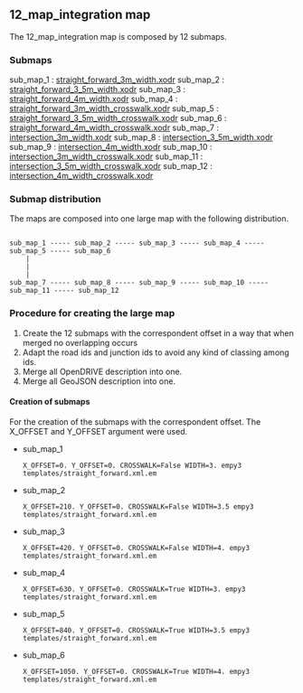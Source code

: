 ## 12_map_integration map


The 12_map_integration map is composed by 12 submaps.

### Submaps


sub_map_1 : [straight_forward_3m_width.xodr](../../resources/straight_forward/straight_forward_3m_width.xodr)
sub_map_2 : [straight_forward_3_5m_width.xodr](../../resources/straight_forward/straight_forward_3_5m_width.xodr)
sub_map_3 : [straight_forward_4m_width.xodr](../../resources/straight_forward/straight_forward_4m_width.xodr)
sub_map_4 : [straight_forward_3m_width_crosswalk.xodr](../../resources/straight_forward/straight_forward_3m_width_crosswalk.xodr)
sub_map_5 : [straight_forward_3_5m_width_crosswalk.xodr](../../resources/straight_forward/straight_forward_3_5m_width_crosswalk.xodr)
sub_map_6 : [straight_forward_4m_width_crosswalk.xodr](../../resources/straight_forward/straight_forward_4m_width_crosswalk.xodr)
sub_map_7 : [intersection_3m_width.xodr](../../resources/intersection/intersection_3m_width.xodr)
sub_map_8 : [intersection_3_5m_width.xodr](../../resources/intersection/intersection_3_5m_width.xodr)
sub_map_9 : [intersection_4m_width.xodr](../../resources/intersection/intersection_4m_width.xodr)
sub_map_10 : [intersection_3m_width_crosswalk.xodr](../../resources/intersection/intersection_3m_width_crosswalk.xodr)
sub_map_11 : [intersection_3_5m_width_crosswalk.xodr](../../resources/intersection/intersection_3_5m_width_crosswalk.xodr)
sub_map_12 : [intersection_4m_width_crosswalk.xodr](../../resources/intersection/intersection_4m_width_crosswalk.xodr)

### Submap distribution


The maps are composed into one large map with the following distribution.

```

sub_map_1 ----- sub_map_2 ----- sub_map_3 ----- sub_map_4 ----- sub_map_5 ----- sub_map_6
    |
    |
    |
sub_map_7 ----- sub_map_8 ----- sub_map_9 ----- sub_map_10 ----- sub_map_11 ----- sub_map_12
```

### Procedure for creating the large map

1. Create the 12 submaps with the correspondent offset in a way that when merged no overlapping occurs
2. Adapt the road ids and junction ids to avoid any kind of classing among ids.
3. Merge all OpenDRIVE description into one.
4. Merge all GeoJSON description into one.

#### Creation of submaps

For the creation of the submaps with the correspondent offset. The X_OFFSET and Y_OFFSET argument were used.


- sub_map_1
  ```
  X_OFFSET=0. Y_OFFSET=0. CROSSWALK=False WIDTH=3. empy3 templates/straight_forward.xml.em
  ```
- sub_map_2
  ```
  X_OFFSET=210. Y_OFFSET=0. CROSSWALK=False WIDTH=3.5 empy3 templates/straight_forward.xml.em
  ```
- sub_map_3
  ```
  X_OFFSET=420. Y_OFFSET=0. CROSSWALK=False WIDTH=4. empy3 templates/straight_forward.xml.em
  ```
- sub_map_4
  ```
  X_OFFSET=630. Y_OFFSET=0. CROSSWALK=True WIDTH=3. empy3 templates/straight_forward.xml.em
  ```
- sub_map_5
  ```
  X_OFFSET=840. Y_OFFSET=0. CROSSWALK=True WIDTH=3.5 empy3 templates/straight_forward.xml.em
  ```
- sub_map_6
  ```
  X_OFFSET=1050. Y_OFFSET=0. CROSSWALK=True WIDTH=4. empy3 templates/straight_forward.xml.em
  ```



